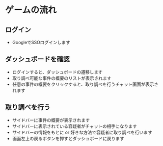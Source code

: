 # ゲームの流れ

## ログイン
- GoogleでSSOログインします

## ダッシュボードを確認
- ログインすると、ダッシュボードの遷移します
- 取り調べ可能な事件の概要のリストが表示されます
- 任意の事件の概要をクリックすると、取り調べを行うチャット画面が表示されます

## 取り調べを行う
- サイドバーに事件の概要が表示されます
- サイドバーに表示されている容疑者がチャットの相手になります
- サイドバーの情報をもとに or 好きな方法で容疑者に取り調べを行います
- 画面左上の戻るボタンを押すとダッシュボードに戻ります